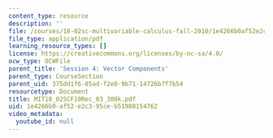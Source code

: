 ```yaml
---
content_type: resource
description: ''
file: /courses/18-02sc-multivariable-calculus-fall-2010/1e4266b0af52e2c395ceb51908154762_MIT18_02SCF10Rec_03_300k.pdf
file_type: application/pdf
learning_resource_types: []
license: https://creativecommons.org/licenses/by-nc-sa/4.0/
ocw_type: OCWFile
parent_title: 'Session 4: Vector Components'
parent_type: CourseSection
parent_uid: 375dd1f6-85ad-f2e0-9b71-14726b7f7b54
resourcetype: Document
title: MIT18_02SCF10Rec_03_300k.pdf
uid: 1e4266b0-af52-e2c3-95ce-b51908154762
video_metadata:
  youtube_id: null
---
```

